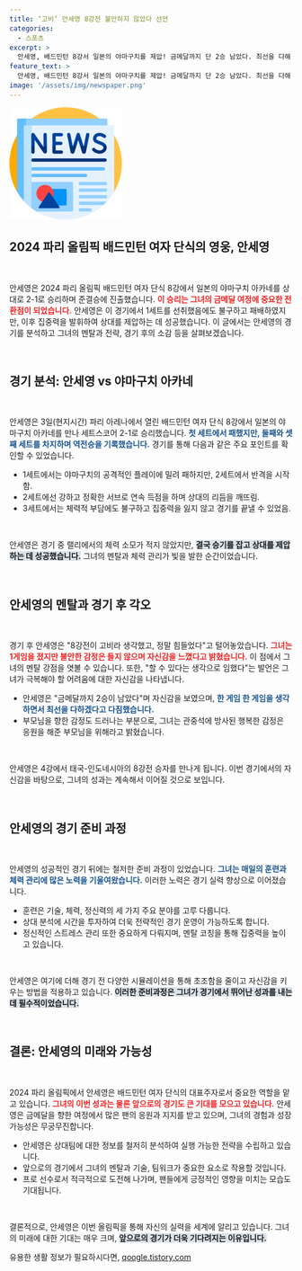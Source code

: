 ```yaml
---
title: ‘고비’ 안세영 8강전 불안하지 않았다 선언
categories:
  - 스포츠
excerpt: >
  안세영, 배드민턴 8강서 일본의 야마구치를 제압! 금메달까지 단 2승 남았다. 최선을 다해 나답게 각오 밝히며 관중과 부모님에게 감격의 포효! 다음 목표는 4강 전... 클릭하면 그녀의 열정을 확인하세요!
feature_text: >
  안세영, 배드민턴 8강서 일본의 야마구치를 제압! 금메달까지 단 2승 남았다. 최선을 다해 나답게 각오 밝히며 관중과 부모님에게 감격의 포효! 다음 목표는 4강 전... 클릭하면 그녀의 열정을 확인하세요!
image: '/assets/img/newspaper.png'
---
```


<p><img src="/assets/img/newspaper.png" alt="kimp 속보" /></p>

<h2 data-ke-size="size26">2024 파리 올림픽 배드민턴 여자 단식의 영웅, 안세영</h2>

<p data-ke-size="size16">&nbsp;</p>

<p>안세영은 2024 파리 올림픽 배드민턴 여자 단식 8강에서 일본의 야마구치 아카네를 상대로 2-1로 승리하며 준결승에 진출했습니다. <b><span style="color: #ee2323;">이 승리는 그녀의 금메달 여정에 중요한 전환점이 되었습니다.</span></b> 안세영은 이 경기에서 1세트를 선취했음에도 불구하고 패배하였지만, 이후 집중력을 발휘하여 상대를 제압하는 데 성공했습니다. 이 글에서는 안세영의 경기를 분석하고 그녀의 멘탈과 전략, 경기 후의 소감 등을 살펴보겠습니다.</p>

<p data-ke-size="size16">&nbsp;</p>

<h2 data-ke-size="size26">경기 분석: 안세영 vs 야마구치 아카네</h2>

<p data-ke-size="size16">&nbsp;</p>

<p>안세영은 3일(현지시간) 파리 아레나에서 열린 배드민턴 여자 단식 8강에서 일본의 야마구치 아카네를 만나 세트스코어 2-1로 승리했습니다. <b><span style="color: #1a5490;">첫 세트에서 패했지만, 둘째와 셋째 세트를 차지하며 역전승을 기록했습니다.</span></b> 경기를 통해 다음과 같은 주요 포인트를 확인할 수 있었습니다.</p>

<ul>
<li>1세트에서는 야마구치의 공격적인 플레이에 밀려 패하지만, 2세트에서 반격을 시작함.</li>
<li>2세트에선 강하고 정확한 서브로 연속 득점을 하며 상대의 리듬을 깨뜨림.</li>
<li>3세트에서는 체력적 부담에도 불구하고 집중력을 잃지 않고 경기를 끝낼 수 있었음.</li>
</ul>

<p data-ke-size="size16">&nbsp;</p>

<p>안세영은 경기 중 랠리에서의 체력 소모가 적지 않았지만, <b><span style="background-color: #21538527;">결국 승기를 잡고 상대를 제압하는 데 성공했습니다.</span></b> 그녀의 멘탈과 체력 관리가 빛을 발한 순간이었습니다.</p>

<p data-ke-size="size16">&nbsp;</p>

<h2 data-ke-size="size26">안세영의 멘탈과 경기 후 각오</h2>

<p data-ke-size="size16">&nbsp;</p>

<p>경기 후 안세영은 "8강전이 고비라 생각했고, 정말 힘들었다"고 털어놓았습니다. <b><span style="color: #ee2323;">그녀는 1게임을 졌지만 불안한 감정은 들지 않으며 자신감을 느꼈다고 밝혔습니다.</span></b> 이 점에서 그녀의 멘탈 강점을 엿볼 수 있습니다. 또한, "할 수 있다는 생각으로 임했다"는 발언은 그녀가 극복해야 할 어려움에 대한 자신감을 나타냅니다.</p>

<ul>
<li>안세영은 "금메달까지 2승이 남았다"며 자신감을 보였으며, <b><span style="color: #1a5490;">한 게임 한 게임을 생각하면서 최선을 다하겠다고 다짐했습니다.</span></b></li>
<li>부모님을 향한 감정도 드러나는 부분으로, 그녀는 관중석에 방사된 행복한 감정은 응원을 해준 부모님을 위해라고 밝혔습니다.</li>
</ul>

<p data-ke-size="size16">&nbsp;</p>

<p>안세영은 4강에서 태국-인도네시아의 8강전 승자를 만나게 됩니다. 이번 경기에서의 자신감을 바탕으로, 그녀의 성과는 계속해서 이어질 것으로 보입니다.</p>

<p data-ke-size="size16">&nbsp;</p>

<h2 data-ke-size="size26">안세영의 경기 준비 과정</h2>

<p data-ke-size="size16">&nbsp;</p>

<p>안세영의 성공적인 경기 뒤에는 철저한 준비 과정이 있었습니다. <b><span style="color: #1a5490;">그녀는 매일의 훈련과 체력 관리에 많은 노력을 기울여왔습니다.</span></b> 이러한 노력은 경기 실력 향상으로 이어졌습니다.</p>

<ul>
<li>훈련은 기술, 체력, 정신력의 세 가지 주요 분야를 고루 다룹니다.</li>
<li>상대 분석에 시간을 투자하여 더욱 전략적인 경기 운영이 가능하도록 합니다.</li>
<li>정신적인 스트레스 관리 또한 중요하게 다뤄지며, 멘탈 코칭을 통해 집중력을 높이고 있습니다.</li>
</ul>

<p data-ke-size="size16">&nbsp;</p>

<p>안세영은 여기에 더해 경기 전 다양한 시뮬레이션을 통해 초조함을 줄이고 자신감을 키우는 방법을 적용하고 있습니다. <b><span style="background-color: #21538527;">이러한 준비과정은 그녀가 경기에서 뛰어난 성과를 내는 데 필수적이었습니다.</span></b></p>

<p data-ke-size="size16">&nbsp;</p>

<h2 data-ke-size="size26">결론: 안세영의 미래와 가능성</h2>

<p data-ke-size="size16">&nbsp;</p>

<p>2024 파리 올림픽에서 안세영은 배드민턴 여자 단식의 대표주자로서 중요한 역할을 맡고 있습니다. <b><span style="color: #ee2323;">그녀의 이번 성과는 물론 앞으로의 경기도 큰 기대를 모으고 있습니다.</span></b> 안세영은 금메달을 향한 여정에서 많은 팬의 응원과 지지를 받고 있으며, 그녀의 경험과 성장 가능성은 무궁무진합니다.</p>

<ul>
<li>안세영은 상대팀에 대한 정보를 철저히 분석하여 실행 가능한 전략을 수립하고 있습니다.</li>
<li>앞으로의 경기에서 그녀의 멘탈과 기술, 팀워크가 중요한 요소로 작용할 것입니다.</li>
<li>프로 선수로서 적극적으로 도전해 나가며, 팬들에게 긍정적인 영향을 미치는 모습도 기대됩니다.</li>
</ul>

<p data-ke-size="size16">&nbsp;</p>

<p>결론적으로, 안세영은 이번 올림픽을 통해 자신의 실력을 세계에 알리고 있습니다. 그녀의 미래에 대한 기대는 매우 크며, <b><span style="background-color: #21538527;">앞으로의 경기가 더욱 기다려지는 이유입니다.</span></b></p>
유용한 생활 정보가 필요하시다면, <a href="https://qoogle.tistory.com" rel="dofollow">qoogle.tistory.com</a>


